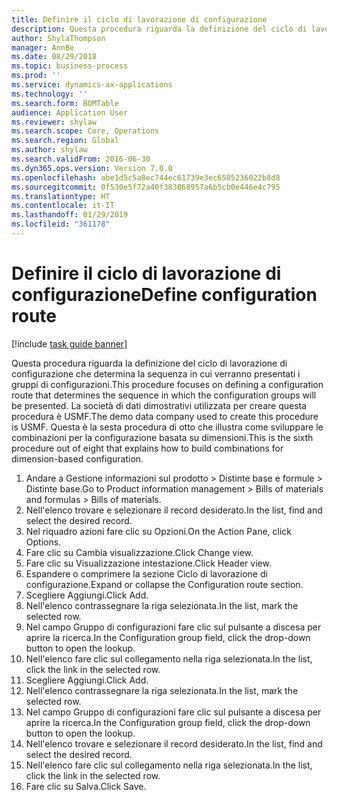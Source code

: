 ```yaml
---
title: Definire il ciclo di lavorazione di configurazione
description: Questa procedura riguarda la definizione del ciclo di lavorazione di configurazione che determina la sequenza in cui verranno presentati i gruppi di configurazioni.
author: ShylaThompson
manager: AnnBe
ms.date: 08/29/2018
ms.topic: business-process
ms.prod: ''
ms.service: dynamics-ax-applications
ms.technology: ''
ms.search.form: BOMTable
audience: Application User
ms.reviewer: shylaw
ms.search.scope: Core, Operations
ms.search.region: Global
ms.author: shylaw
ms.search.validFrom: 2016-06-30
ms.dyn365.ops.version: Version 7.0.0
ms.openlocfilehash: abe1d5c5a8ec744ec61739e3ec6505236022b8d8
ms.sourcegitcommit: 0f530e5f72a40f383868957a6b5cb0e446e4c795
ms.translationtype: HT
ms.contentlocale: it-IT
ms.lasthandoff: 01/29/2019
ms.locfileid: "361178"
---
```

# <a name="define-configuration-route"></a><span data-ttu-id="4bf88-103">Definire il ciclo di lavorazione di configurazione</span><span class="sxs-lookup"><span data-stu-id="4bf88-103">Define configuration route</span></span>

[!include [task guide banner](../../includes/task-guide-banner.md)]

<span data-ttu-id="4bf88-104">Questa procedura riguarda la definizione del ciclo di lavorazione di configurazione che determina la sequenza in cui verranno presentati i gruppi di configurazioni.</span><span class="sxs-lookup"><span data-stu-id="4bf88-104">This procedure focuses on defining a configuration route that determines the sequence in which the configuration groups will be presented.</span></span> <span data-ttu-id="4bf88-105">La società di dati dimostrativi utilizzata per creare questa procedura è USMF.</span><span class="sxs-lookup"><span data-stu-id="4bf88-105">The demo data company used to create this procedure is USMF.</span></span> <span data-ttu-id="4bf88-106">Questa è la sesta procedura di otto che illustra come sviluppare le combinazioni per la configurazione basata su dimensioni.</span><span class="sxs-lookup"><span data-stu-id="4bf88-106">This is the sixth procedure out of eight that explains how to build combinations for dimension-based configuration.</span></span>

1. <span data-ttu-id="4bf88-107">Andare a Gestione informazioni sul prodotto > Distinte base e formule > Distinte base.</span><span class="sxs-lookup"><span data-stu-id="4bf88-107">Go to Product information management > Bills of materials and formulas > Bills of materials.</span></span>
2. <span data-ttu-id="4bf88-108">Nell'elenco trovare e selezionare il record desiderato.</span><span class="sxs-lookup"><span data-stu-id="4bf88-108">In the list, find and select the desired record.</span></span>
3. <span data-ttu-id="4bf88-109">Nel riquadro azioni fare clic su Opzioni.</span><span class="sxs-lookup"><span data-stu-id="4bf88-109">On the Action Pane, click Options.</span></span>
4. <span data-ttu-id="4bf88-110">Fare clic su Cambia visualizzazione.</span><span class="sxs-lookup"><span data-stu-id="4bf88-110">Click Change view.</span></span>
5. <span data-ttu-id="4bf88-111">Fare clic su Visualizzazione intestazione.</span><span class="sxs-lookup"><span data-stu-id="4bf88-111">Click Header view.</span></span>
6. <span data-ttu-id="4bf88-112">Espandere o comprimere la sezione Ciclo di lavorazione di configurazione.</span><span class="sxs-lookup"><span data-stu-id="4bf88-112">Expand or collapse the Configuration route section.</span></span>
7. <span data-ttu-id="4bf88-113">Scegliere Aggiungi.</span><span class="sxs-lookup"><span data-stu-id="4bf88-113">Click Add.</span></span>
8. <span data-ttu-id="4bf88-114">Nell'elenco contrassegnare la riga selezionata.</span><span class="sxs-lookup"><span data-stu-id="4bf88-114">In the list, mark the selected row.</span></span>
9. <span data-ttu-id="4bf88-115">Nel campo Gruppo di configurazioni fare clic sul pulsante a discesa per aprire la ricerca.</span><span class="sxs-lookup"><span data-stu-id="4bf88-115">In the Configuration group field, click the drop-down button to open the lookup.</span></span>
10. <span data-ttu-id="4bf88-116">Nell'elenco fare clic sul collegamento nella riga selezionata.</span><span class="sxs-lookup"><span data-stu-id="4bf88-116">In the list, click the link in the selected row.</span></span>
11. <span data-ttu-id="4bf88-117">Scegliere Aggiungi.</span><span class="sxs-lookup"><span data-stu-id="4bf88-117">Click Add.</span></span>
12. <span data-ttu-id="4bf88-118">Nell'elenco contrassegnare la riga selezionata.</span><span class="sxs-lookup"><span data-stu-id="4bf88-118">In the list, mark the selected row.</span></span>
13. <span data-ttu-id="4bf88-119">Nel campo Gruppo di configurazioni fare clic sul pulsante a discesa per aprire la ricerca.</span><span class="sxs-lookup"><span data-stu-id="4bf88-119">In the Configuration group field, click the drop-down button to open the lookup.</span></span>
14. <span data-ttu-id="4bf88-120">Nell'elenco trovare e selezionare il record desiderato.</span><span class="sxs-lookup"><span data-stu-id="4bf88-120">In the list, find and select the desired record.</span></span>
15. <span data-ttu-id="4bf88-121">Nell'elenco fare clic sul collegamento nella riga selezionata.</span><span class="sxs-lookup"><span data-stu-id="4bf88-121">In the list, click the link in the selected row.</span></span>
16. <span data-ttu-id="4bf88-122">Fare clic su Salva.</span><span class="sxs-lookup"><span data-stu-id="4bf88-122">Click Save.</span></span>

